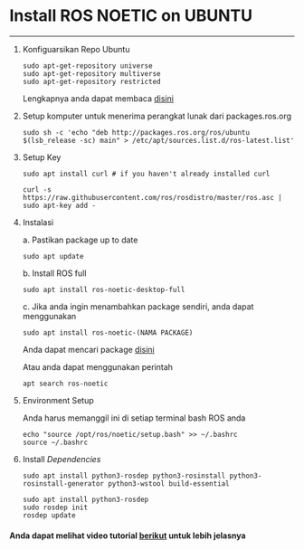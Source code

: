 # Install ROS NOETIC on UBUNTU
___

1. Konfiguarsikan Repo Ubuntu
    ``` 
    sudo apt-get-repository universe
    sudo apt-get-repository multiverse
    sudo apt-get-repository restricted
    ```
    Lengkapnya anda dapat membaca [disini](https://help.ubuntu.com/community/Repositories/Ubuntu)

2. Setup komputer untuk menerima perangkat lunak dari packages.ros.org
   ``` 
   sudo sh -c 'echo "deb http://packages.ros.org/ros/ubuntu $(lsb_release -sc) main" > /etc/apt/sources.list.d/ros-latest.list'
    ```
3. Setup Key
    ```
    sudo apt install curl # if you haven't already installed curl

    curl -s https://raw.githubusercontent.com/ros/rosdistro/master/ros.asc | sudo apt-key add -
    ```
4. Instalasi

    a. Pastikan package up to date
    ```
    sudo apt update
    ```
    b. Install ROS full
    ```
    sudo apt install ros-noetic-desktop-full
    ```
    c. Jika anda ingin menambahkan package sendiri, anda dapat menggunakan
    ```
    sudo apt install ros-noetic-(NAMA PACKAGE)
    ```
    Anda dapat mencari package [disini](https://index.ros.org/packages/page/1/time/#noetic)
    
    Atau anda dapat menggunakan perintah
    ```
    apt search ros-noetic
    ```

5. Environment Setup
    
    Anda harus memanggil ini di setiap terminal bash ROS anda
    ```
    echo "source /opt/ros/noetic/setup.bash" >> ~/.bashrc
    source ~/.bashrc
    ```

6. Install *Dependencies*

    ```
    sudo apt install python3-rosdep python3-rosinstall python3-rosinstall-generator python3-wstool build-essential
    ```

    ```
    sudo apt install python3-rosdep
    sudo rosdep init
    rosdep update
    ```

#### Anda dapat melihat video tutorial [berikut]() untuk lebih jelasnya